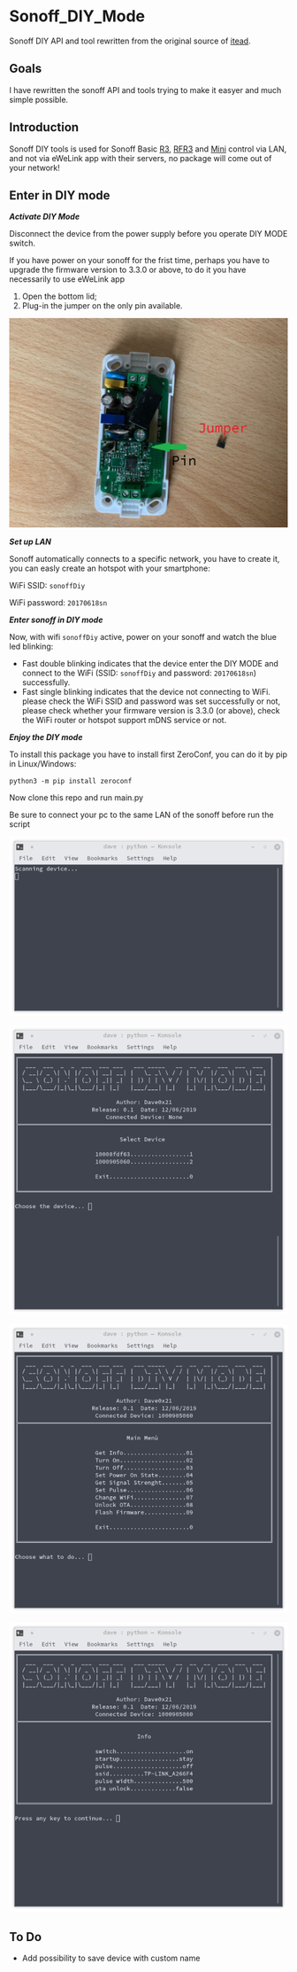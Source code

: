 # Sonoff_DIY_Mode
Sonoff DIY API and tool rewritten from the original source of [itead](https://github.com/itead/Sonoff_Devices_DIY_Tools).

## Goals
I have rewritten the sonoff API and tools trying to make it easyer and much simple possible.

## Introduction
Sonoff DIY tools is used for Sonoff Basic [R3](https://www.itead.cc/sonoff-basicr3-wifi-diy-smart-switch.html), [RFR3](https://www.itead.cc/sonoff-rfr3.html) and [Mini](https://www.itead.cc/sonoff-mini.html) control via LAN, and not via eWeLink app with their servers, no package will come out of your network!

## Enter in DIY mode

***Activate DIY Mode***

Disconnect the device from the power supply before you operate DIY MODE switch.

If you have power on your sonoff for the frist time, perhaps you have to upgrade the firmware version to 3.3.0 or above, to do it you have necessarily to use eWeLink app

1. Open the bottom lid;
2. Plug-in the jumper on the only pin available.

![DIY Mode Activation](https://raw.githubusercontent.com/Dave0x21/Sonoff_DIY_Mode/master/pictures/photo_2019-12-07_10-41-13.jpg)

***Set up LAN***

Sonoff automatically connects to a specific network, you have to create it, you can easly create an hotspot with your smartphone:

WiFi SSID: `sonoffDiy`

WiFi password: `20170618sn`

***Enter sonoff in DIY mode***

Now, with wifi `sonoffDiy` active, power on your sonoff and watch the blue led blinking:

- Fast double blinking indicates that the device enter the DIY MODE and connect to the WiFi  (SSID: `sonoffDiy` and password: `20170618sn`)  successfully.
- Fast single blinking indicates that the device not connecting to WiFi. please check the WiFi SSID and password was set successfully or not, please check whether your firmware version is 3.3.0 (or above), check the WiFi router or hotspot support mDNS service or not.

***Enjoy the DIY mode***

To install this package you have to install first ZeroConf, you can do it by pip in Linux/Windows:

```
python3 -m pip install zeroconf
```
Now clone this repo and run main.py

Be sure to connect your pc to the same LAN of the sonoff before run the script

![Screen1](https://raw.githubusercontent.com/Dave0x21/Sonoff_DIY_Mode/master/pictures/screenshot1.png)

![Screen4](https://raw.githubusercontent.com/Dave0x21/Sonoff_DIY_Mode/master/pictures/screenshot4.png)

![Screen2](https://raw.githubusercontent.com/Dave0x21/Sonoff_DIY_Mode/master/pictures/screenshot2.png)

![Screen3](https://raw.githubusercontent.com/Dave0x21/Sonoff_DIY_Mode/master/pictures/screenshot3.png)

## To Do

- Add possibility to save device with custom name
